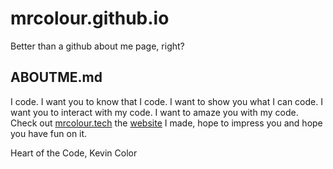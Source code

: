 # mrcolour.github.io

Better than a github about me page, right?

## ABOUTME.md

I code. I want you to know that I code. I want to show you what I can code. I want you to interact with my code. I want to amaze you with my code.
Check out [mrcolour.tech](http://www.mrcolour.tech) the [website](https://mrcolour.github.io/) I made, hope to impress you and hope you have fun on it.

Heart of the Code,
Kevin Color
